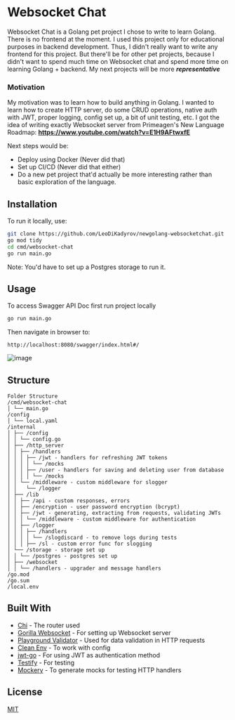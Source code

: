 # Websocket Chat

Websocket Chat is a Golang pet project I chose to write to learn Golang. There is no frontend at the moment. I used this project only for educational purposes in backend development. Thus, I didn't really want to write any frontend for this project. But there'll be for other pet projects, because I didn't want to spend much time on Websocket chat and spend more time on learning Golang + backend. My next projects will be more ***representative***

### Motivation
My motivation was to learn how to build anything in Golang. I wanted to learn how to create HTTP server, do some CRUD operations, native auth with JWT, proper logging, config set up, a bit of unit testing, etc. I got the idea of writing exactly Websocket server from Primeagen's New Language Roadmap: **https://www.youtube.com/watch?v=E1H9AFtwxfE**

Next steps would be:
- Deploy using Docker (Never did that)
- Set up CI/CD (Never did that either)
- Do a new pet project that'd actually be more interesting rather than basic exploration of the language.

## Installation

To run it locally, use:

```bash
git clone https://github.com/LeoDiKadyrov/newgolang-websocketchat.git
go mod tidy
cd cmd/websocket-chat
go run main.go
```

Note: You'd have to set up a Postgres storage to run it. 

## Usage

To access Swagger API Doc first run project locally
```bash
go run main.go
```
Then navigate in browser to:
```
http://localhost:8080/swagger/index.html#/
```
![image](https://github.com/LeoDiKadyrov/newgolang-websocketchat/assets/60335678/c6b0e63e-13fc-46fa-bcfa-eca8149427f6)


## Structure
```
Folder Structure
/cmd/websocket-chat
│ └── main.go
/config
│ └── local.yaml
/internal
│ ├── /config
│ │ └── config.go
│ ├── /http_server
│ │ ├── /handlers
│ │ │ ├── /jwt - handlers for refreshing JWT tokens
│ │ │ │ └── /mocks
│ │ │ ├── /user - handlers for saving and deleting user from database 
│ │ │ │ └── /mocks
│ │ └── /middleware - custom middleware for slogger
│ │   └── /logger
│ ├── /lib
│ │ ├── /api - custom responses, errors
│ │ ├── /encryption - user password encryption (bcrypt)
│ │ ├── /jwt - generating, extracting from requests, validating JWTs
│ │ │ └── /middleware - custom middleware for authentication
│ │ ├── /logger
│ │ │ ├── /handlers
│ │ │ │ └── /slogdiscard - to remove logs during tests
│ │ │ ├── /sl - custom error func for slogging
│ └── /storage - storage set up
│ │ └── /postgres - postgres set up
│ ├── /websocket 
│ │ └── /handlers - upgrader and message handlers
/go.mod
/go.sum
/local.env
```
## Built With

* [Chi](https://go-chi.io/) - The router used
* [Gorilla Websocket](https://github.com/gorilla/websocket) - For setting up Websocket server
* [Playground Validator](https://github.com/go-playground/validator) - Used for data validation in HTTP requests
* [Clean Env](https://github.com/ilyakaznacheev/cleanenv) - To work with config
* [jwt-go](https://github.com/golang-jwt/jwt) - For using JWT as authentication method
* [Testify](https://github.com/stretchr/testify) - For testing
* [Mockery](https://github.com/vektra/mockery) - To generate mocks for testing HTTP handlers

## License

[MIT](https://choosealicense.com/licenses/mit/)
